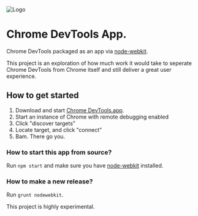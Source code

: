 ![Logo](https://github.com/auchenberg/chrome-devtools-app/raw/master/app/icon/logo.png)

Chrome DevTools App.
===================

Chrome DevTools packaged as an app via [node-webkit](https://github.com/rogerwang/node-webkit). 

This project is an exploration of how much work it would take to seperate Chrome DevTools from Chrome itself and still deliver a great user experience.

## How to get started

1. Download and start [Chrome DevTools.app](https://github.com/auchenberg/chrome-devtools-app/raw/master/build/Chrome%20DevTools/osx/Chrome%20DevTools.app.zip).
2. Start an instance of Chrome with remote debugging enabled
3. Click "discover targets"
4. Locate target, and click "connect"
5. Bam. There go you.

### How to start this app from source?
Run ``npm start`` and make sure you have [node-webkit](https://github.com/rogerwang/node-webkit) installed.

### How to make a new release?
Run ``grunt nodewebkit``.



This project is highly experimental.
